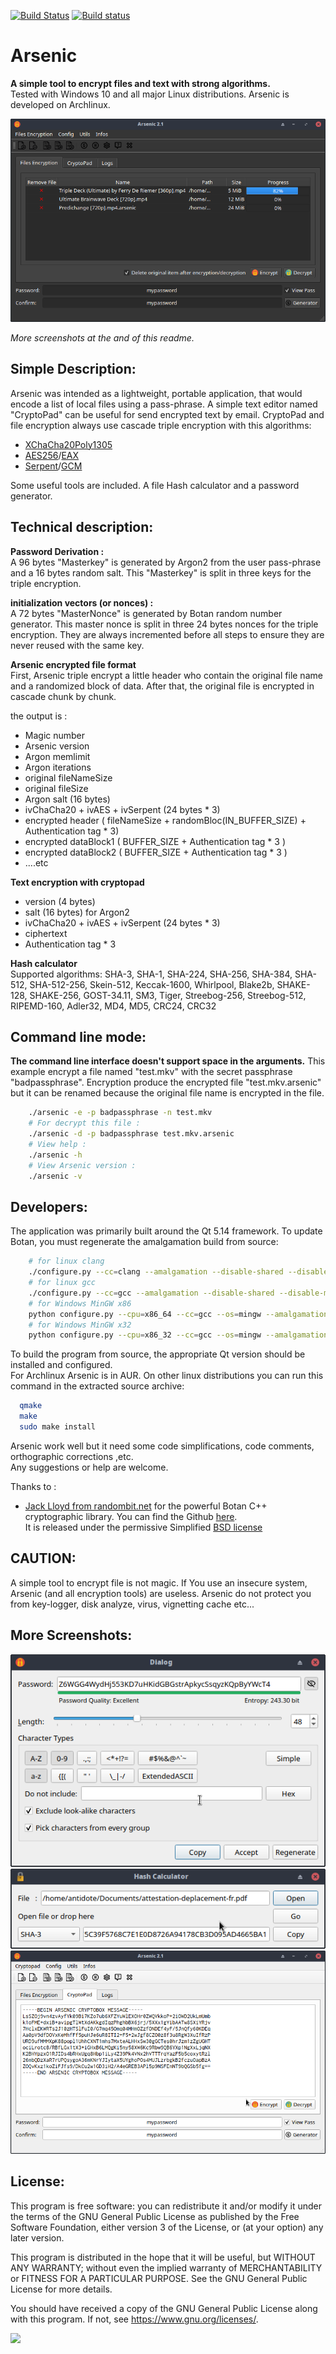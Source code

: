 [![Build Status](https://travis-ci.org/Antidote1911/Arsenic.svg?branch=master)](https://travis-ci.org/Antidote1911/Arsenic)
[![Build status](https://ci.appveyor.com/api/projects/status/eid3dqq4c28u7sf4?svg=true)](https://ci.appveyor.com/project/Antidote1911/arsenic)

# Arsenic
**A simple tool to encrypt files and text with strong algorithms.**<br>
Tested with Windows 10 and all major Linux distributions. Arsenic is developed on Archlinux.

<img src='screenshots/main_dark.png'/>

*More screenshots at the and of this readme.*

## Simple Description: ##
Arsenic was intended as a lightweight, portable application, that would encode a list of local files using a pass-phrase. A simple text editor named "CryptoPad" can be useful for send encrypted text by email. CryptoPad and file encryption always use cascade triple encryption with this algorithms:
- [XChaCha20Poly1305](https://botan.randombit.net/handbook/api_ref/cipher_modes.html#chacha20poly1305)
- [AES256](https://en.wikipedia.org/wiki/Advanced_Encryption_Standard)/[EAX](https://en.wikipedia.org/wiki/EAX_mode)
- [Serpent](https://en.wikipedia.org/wiki/Serpent_(cipher))/[GCM](https://en.wikipedia.org/wiki/Galois/Counter_Mode)

Some useful tools are included. A file Hash calculator and a password generator.

## Technical description: ##

**Password Derivation :**<br>
A 96 bytes "Masterkey" is generated by Argon2 from the user pass-phrase and a 16 bytes random salt. This "Masterkey" is split in three keys for the triple encryption.

**initialization vectors (or nonces) :**<br>
A 72 bytes "MasterNonce" is generated by Botan random number generator. This master nonce is split in three 24 bytes nonces for the triple encryption. They are always incremented before all steps to ensure they are never reused with the same key.

**Arsenic encrypted file format**<br>
First, Arsenic triple encrypt a little header who contain the original file name and a randomized block of data. After that, the original file is encrypted in cascade chunk by chunk.

the output is :
- Magic number
- Arsenic version
- Argon memlimit
- Argon iterations
- original fileNameSize
- original fileSize
- Argon salt  (16 bytes)
- ivChaCha20 +  ivAES +  ivSerpent (24 bytes * 3)
- encrypted header  ( fileNameSize + randomBloc(IN_BUFFER_SIZE) + Authentication tag * 3)
- encrypted dataBlock1  ( BUFFER_SIZE + Authentication tag * 3 )
- encrypted dataBlock2  ( BUFFER_SIZE + Authentication tag * 3 )
- ....etc

**Text encryption with cryptopad**<br>

- version    (4 bytes)
- salt       (16 bytes) for Argon2
- ivChaCha20 +  ivAES +  ivSerpent (24 bytes * 3)
- ciphertext
- Authentication tag * 3

**Hash calculator**<br>
Supported algorithms: SHA-3, SHA-1, SHA-224, SHA-256, SHA-384, SHA-512, SHA-512-256, Skein-512, Keccak-1600, Whirlpool, Blake2b, SHAKE-128, SHAKE-256, GOST-34.11, SM3, Tiger, Streebog-256, Streebog-512, RIPEMD-160, Adler32, MD4, MD5, CRC24, CRC32

## Command line mode: ##
**The command line interface doesn't support space in the arguments.**
This example encrypt a file named "test.mkv" with the secret passphrase "badpassphrase". Encryption produce the encrypted file "test.mkv.arsenic" but it can be renamed because the original file name is encrypted in the file.

```bash
    ./arsenic -e -p badpassphrase -n test.mkv
    # For decrypt this file :
    ./arsenic -d -p badpassphrase test.mkv.arsenic
    # View help :
    ./arsenic -h
    # View Arsenic version :
    ./arsenic -v
```

## Developers: ##
The application was primarily built around the Qt 5.14 framework.
To update Botan, you must regenerate the amalgamation build from source:

```bash
    # for linux clang
    ./configure.py --cc=clang --amalgamation --disable-shared --disable-modules=pkcs11
    # for linux gcc
    ./configure.py --cc=gcc --amalgamation --disable-shared --disable-modules=pkcs11
    # for Windows MinGW x86
    python configure.py --cpu=x86_64 --cc=gcc --os=mingw --amalgamation --disable-shared --disable-modules=pkcs11
    # for Windows MinGW x32
    python configure.py --cpu=x86_32 --cc=gcc --os=mingw --amalgamation --disable-shared --disable-modules=pkcs11
```

To build the program from source, the appropriate Qt version should be installed and configured.<br>
For Archlinux Arsenic is in AUR.
On other linux distributions you can run this command in the extracted source archive:
```bash
  qmake
  make
  sudo make install
```
Arsenic work well but it need some code simplifications, code comments, orthographic corrections ,etc.<br> Any suggestions or help are welcome.


Thanks to :
- [Jack Lloyd from randombit.net](https://botan.randombit.net) for the powerful Botan C++ cryptographic library. You can find the Github [here](https://github.com/randombit/botan).<br>
It is released under the permissive Simplified [BSD license](https://botan.randombit.net/license.txt)

## CAUTION: ##
A simple tool to encrypt file is not magic. If You use an insecure system, Arsenic (and all encryption tools) are useless. Arsenic do not protect you from key-logger, disk analyze, virus, vignetting cache etc...

## More Screenshots: ##

<img src='screenshots/pass_gen.png'/>
<img src='screenshots/hash.png'/>
<img src='screenshots/cryptopad_light.png'/>

## License: ##
This program is free software: you can redistribute it and/or modify
it under the terms of the GNU General Public License as published by
the Free Software Foundation, either version 3 of the License, or
(at your option) any later version.

This program is distributed in the hope that it will be useful,
but WITHOUT ANY WARRANTY; without even the implied warranty of
MERCHANTABILITY or FITNESS FOR A PARTICULAR PURPOSE.  See the
GNU General Public License for more details.

You should have received a copy of the GNU General Public License
along with this program.  If not, see <https://www.gnu.org/licenses/>.

<img src='https://www.gnu.org/graphics/gplv3-with-text-136x68.png'/>
